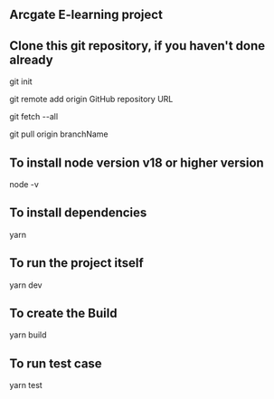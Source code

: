 ## Arcgate E-learning project

## Clone this git repository, if you haven't done already

git init

git remote add origin GitHub repository URL

git fetch --all

git pull origin branchName

## To install node version v18 or higher version

node -v

## To install dependencies

yarn

## To run the project itself

yarn dev

## To create the Build

yarn build

## To run test case

yarn test
